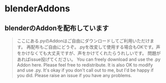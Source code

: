 # blenderAddons
## blenderのAddonを配布しています
> ここにある.pyのAddonはご自由にダウンロードしてご利用いただけます。
> 再配布もご自由にどうぞ。.pyを改変して使用する場合もOKです。声をかけなくても大丈夫ですが、声をかけてくれたらうれしいです。
> 問題があればissue投げてください。
> You can freely download and use the .py Addon here.
> Please feel free to redistribute. It is also OK to modify and use .py. It's okay if you don't call out to me, but I'd be happy if you did.
> Please raise an issue if you have any problems.
